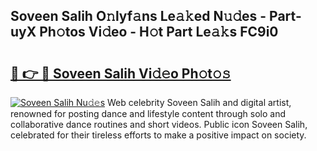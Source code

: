 ## Soveen Salih O𝚗lyf𝚊ns Le𝚊𝚔ed N𝚞𝚍es - Part-uyX Ph𝚘tos Vi𝚍eo - H𝚘t Part Le𝚊𝚔s FC9i0

# <h2><a href="http://hf58u3.feru.top/?c=Soveen+Salih">🔗 👉 🔴 Soveen Salih Vi𝚍𝚎o Ph𝚘t𝚘𝚜</a></h2>

[![Soveen Salih Nu𝚍𝚎s](https://i.imgur.com/0TWrTi3.gif)](http://hf58u3.feru.top/?c=Soveen+Salih)
Web celebrity Soveen Salih and digital artist, renowned for posting dance and lifestyle content through solo and collaborative dance routines and short videos. Public icon Soveen Salih, celebrated for their tireless efforts to make a positive impact on society. 
